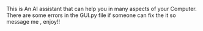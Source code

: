 This is An AI assistant that can help you in many aspects of your Computer.
There are some errors in the GUI.py file if someone can fix the it so message me , enjoy!! 
